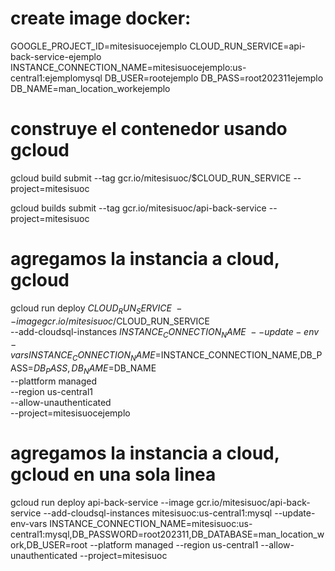 # create image docker:
GOOGLE_PROJECT_ID=mitesisuocejemplo
CLOUD_RUN_SERVICE=api-back-service-ejemplo
INSTANCE_CONNECTION_NAME=mitesisuocejemplo:us-central1:ejemplomysql
DB_USER=rootejemplo
DB_PASS=root202311ejemplo
DB_NAME=man_location_workejemplo

# construye el contenedor usando gcloud
gcloud build submit --tag gcr.io/mitesisuoc/$CLOUD_RUN_SERVICE --project=mitesisuoc

gcloud builds submit --tag gcr.io/mitesisuoc/api-back-service --project=mitesisuoc

# agregamos la instancia a cloud, gcloud
gcloud run deploy $CLOUD_RUN_SERVICE \ 
 --imagegcr.io/mitesisuoc/$CLOUD_RUN_SERVICE \
 --add-cloudsql-instances $INSTANCE_CONNECTION_NAME \
 --update-env-vars INSTANCE_CONNECTION_NAME=$INSTANCE_CONNECTION_NAME,DB_PASS=$DB_PASS,DB_NAME=$DB_NAME \
 --plattform managed \
 --region us-central1 \
 --allow-unauthenticated \
 --project=mitesisuocejemplo


# agregamos la instancia a cloud, gcloud en una sola linea
gcloud run deploy api-back-service --image gcr.io/mitesisuoc/api-back-service --add-cloudsql-instances mitesisuoc:us-central1:mysql --update-env-vars INSTANCE_CONNECTION_NAME=mitesisuoc:us-central1:mysql,DB_PASSWORD=root202311,DB_DATABASE=man_location_work,DB_USER=root --platform managed --region us-central1 --allow-unauthenticated --project=mitesisuoc